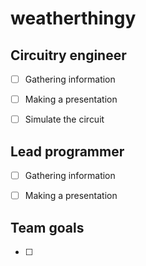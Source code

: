 # weatherthingy

## Circuitry engineer
- [ ] Gathering information
- [ ] Making a presentation
- [ ] Simulate the circuit


## Lead programmer
- [ ] Gathering information
- [ ] Making a presentation


## Team goals
- [ ] 




